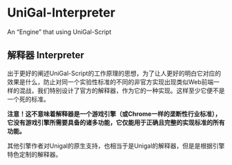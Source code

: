 # UniGal-Interpreter
An “Engine” that using UniGal-Script

## 解释器 Interpreter

出于更好的阐述UniGal-Script的工作原理的思想，为了让人更好的明白它对应的效果是什么，防止对同一个实验性标准的不同的非官方实现出现类似Web前端一样的混战，我们特别设计了官方的解释器，作为它的一种实现。这样至少它便不是一个死的标准。

**注意！这不意味着解释器是一个游戏引擎（或Chrome一样的垄断性行业标准），它没有游戏引擎所需要具备的诸多功能，它仅能用于正确且完整的实现标准的所有功能。**

其他引擎作者对Unigal的原生支持，也相当于是Unigal的解释器，但是是根据引擎特色定制的解释器。
